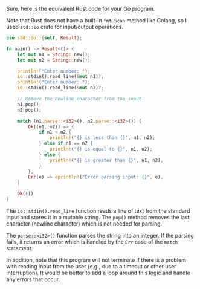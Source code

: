 Sure, here is the equivalent Rust code for your Go program. 

Note that Rust does not have a built-in `fmt.Scan` method like Golang, so I used `std::io` crate for input/output operations.

```rust
use std::io::{self, Result};

fn main() -> Result<()> {
    let mut n1 = String::new();
    let mut n2 = String::new();

    println!("Enter number: ");
    io::stdin().read_line(&mut n1)?;
    println!("Enter number: ");
    io::stdin().read_line(&mut n2)?;

    // Remove the newline character from the input
    n1.pop();
    n2.pop();

    match (n1.parse::<i32>(), n2.parse::<i32>()) {
        Ok((n1, n2)) => {
            if n1 < n2 {
                println!("{} is less than {}", n1, n2);
            } else if n1 == n2 {
                println!("{} is equal to {}", n1, n2);
            } else {
                println!("{} is greater than {}", n1, n2);
            }
        },
        Err(e) => eprintln!("Error parsing input: {}", e),
    }

    Ok(())
}
```

The `io::stdin().read_line` function reads a line of text from the standard input and stores it in a mutable string. The `pop()` method removes the last character (newline character) which is not needed for parsing.

The `parse::<i32>()` function parses the string into an integer. If the parsing fails, it returns an error which is handled by the `Err` case of the `match` statement.

In addition, note that this program will not terminate if there is a problem with reading input from the user (e.g., due to a timeout or other user interruption). It would be better to add a loop around this logic and handle any errors that occur.
